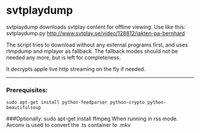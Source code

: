 svtplaydump
===========

svtplaydump downloads svtplay content for offline viewing.
Use like this:
svtplaydump.py http://www.svtplay.se/video/128812/jakten-pa-bernhard

The script tries to download without any external programs first, and uses rtmpdump and mplayer as fallback. The fallback modes should not be needed any more, but is left for completeness.

It decrypts apple live http streaming on the fly if needed. 
______________

### Prerequisites:
    sudo apt-get install python-feedparser python-crypto python-beautifulsoup 

###Optionally:
    sudo apt-get install ffmpeg
When running in rss mode. Avconv is used to convert the .ts container to .mkv
 
